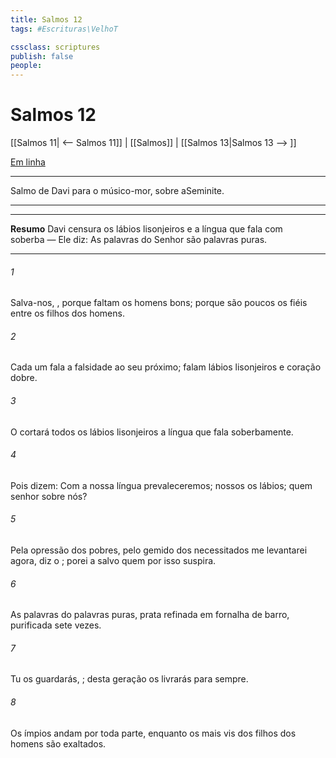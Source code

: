 ```yaml
---
title: Salmos 12
tags: #Escrituras\VelhoT

cssclass: scriptures
publish: false
people:
---
```


# Salmos 12
[[Salmos 11| <-- Salmos 11]] | [[Salmos]] | [[Salmos 13|Salmos 13 --> ]]

[Em linha](https://churchofjesuschrist.org/study/scriptures/ot/ps/12?lang=por)

---
Salmo de Davi para o músico-mor, sobre aSeminite.

---

---
__Resumo__
Davi censura os lábios lisonjeiros e a língua que fala com soberba — Ele diz: As palavras do Senhor são palavras puras.

---
###### 1 
Salva-nos, , porque faltam os homens bons; porque são poucos os fiéis entre os filhos dos homens.

###### 2 
Cada um fala a falsidade ao seu próximo; falam  lábios lisonjeiros e coração dobre.

###### 3 
O  cortará todos os lábios lisonjeiros  a língua que fala soberbamente.

###### 4 
Pois dizem: Com a nossa língua prevaleceremos;  nossos os lábios; quem  senhor sobre nós?

###### 5 
Pela opressão dos pobres, pelo gemido dos necessitados me levantarei agora, diz o ; porei a salvo quem por isso suspira.

###### 6 
As palavras do   palavras puras,  prata refinada em fornalha de barro, purificada sete vezes.

###### 7 
Tu os guardarás, ; desta geração os livrarás para sempre.

###### 8 
Os ímpios andam por toda parte, enquanto os mais vis dos filhos dos homens são exaltados.

